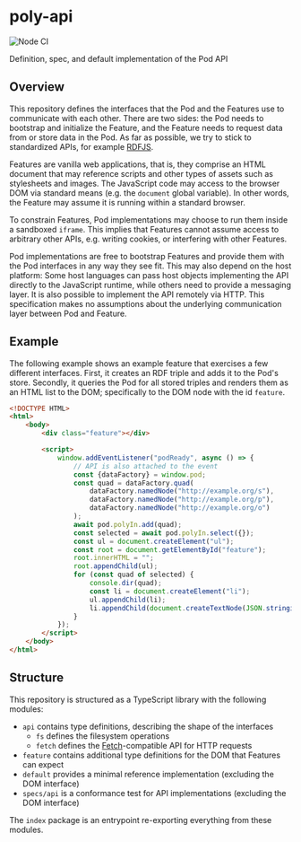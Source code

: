 # poly-api

![Node CI](https://github.com/polypoly-eu/poly-api/workflows/Node%20CI/badge.svg)

Definition, spec, and default implementation of the Pod API

## Overview

This repository defines the interfaces that the Pod and the Features use to communicate with each other.
There are two sides: the Pod needs to bootstrap and initialize the Feature, and the Feature needs to request data from or store data in the Pod.
As far as possible, we try to stick to standardized APIs, for example [RDFJS](http://rdf.js.org/).

Features are vanilla web applications, that is, they comprise an HTML document that may reference scripts and other types of assets such as stylesheets and images.
The JavaScript code may access to the browser DOM via standard means (e.g. the `document` global variable).
In other words, the Feature may assume it is running within a standard browser.

To constrain Features, Pod implementations may choose to run them inside a sandboxed `iframe`.
This implies that Features cannot assume access to arbitrary other APIs, e.g. writing cookies, or interfering with other Features.

Pod implementations are free to bootstrap Features and provide them with the Pod interfaces in any way they see fit.
This may also depend on the host platform:
Some host languages can pass host objects implementing the API directly to the JavaScript runtime, while others need to provide a messaging layer.
It is also possible to implement the API remotely via HTTP.
This specification makes no assumptions about the underlying communication layer between Pod and Feature.

## Example

The following example shows an example feature that exercises a few different interfaces.
First, it creates an RDF triple and adds it to the Pod's store.
Secondly, it queries the Pod for all stored triples and renders them as an HTML list to the DOM; specifically to the DOM node with the id `feature`.

```html
<!DOCTYPE HTML>
<html>
    <body>
        <div class="feature"></div>

        <script>
            window.addEventListener("podReady", async () => {
                // API is also attached to the event
                const {dataFactory} = window.pod;
                const quad = dataFactory.quad(
                    dataFactory.namedNode("http://example.org/s"),
                    dataFactory.namedNode("http://example.org/p"),
                    dataFactory.namedNode("http://example.org/o")
                );
                await pod.polyIn.add(quad);
                const selected = await pod.polyIn.select({});
                const ul = document.createElement("ul");
                const root = document.getElementById("feature");
                root.innerHTML = "";
                root.appendChild(ul);
                for (const quad of selected) {
                    console.dir(quad);
                    const li = document.createElement("li");
                    ul.appendChild(li);
                    li.appendChild(document.createTextNode(JSON.stringify(quad)));
                }
            });
        </script>
    </body>
</html>
```

## Structure

This repository is structured as a TypeScript library with the following modules:

* `api` contains type definitions, describing the shape of the interfaces
    * `fs` defines the filesystem operations
    * `fetch` defines the [Fetch](https://developer.mozilla.org/en-US/docs/Web/API/Fetch_API)-compatible API for HTTP requests
* `feature` contains additional type definitions for the DOM that Features can expect
* `default` provides a minimal reference implementation (excluding the DOM interface)
* `specs/api` is a conformance test for API implementations (excluding the DOM interface)

The `index` package is an entrypoint re-exporting everything from these modules.